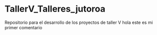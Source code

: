 # TallerV_Talleres_jutoroa
Repositorio para el desarrollo de los proyectos de taller V
hola este es mi primer comentario
